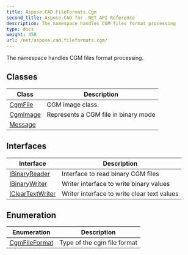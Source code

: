 ```yaml
---
title: Aspose.CAD.FileFormats.Cgm
second_title: Aspose.CAD for .NET API Reference
description: The namespace handles CGM files format processing
type: docs
weight: 450
url: /net/aspose.cad.fileformats.cgm/
---
```

The namespace handles CGM files format processing.

## Classes

| Class | Description |
| --- | --- |
| [CgmFile](./cgmfile/) | CGM image class. |
| [CgmImage](./cgmimage/) | Represents a CGM file in binary mode |
| [Message](./message/) |  |
## Interfaces

| Interface | Description |
| --- | --- |
| [IBinaryReader](./ibinaryreader/) | Interface to read binary CGM files |
| [IBinaryWriter](./ibinarywriter/) | Writer interface to write binary values |
| [IClearTextWriter](./icleartextwriter/) | Writer interface to write clear text values |
## Enumeration

| Enumeration | Description |
| --- | --- |
| [CgmFileFormat](./cgmfileformat/) | Type of the cgm file format |


